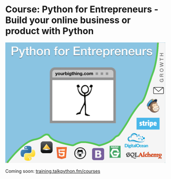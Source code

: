 # Course: Python for Entrepreneurs - Build your online business or product with Python

![image](readme_resources/python-for-entrepreneurs.png)

Coming soon: [training.talkpython.fm/courses](https://training.talkpython.fm/courses/all)

